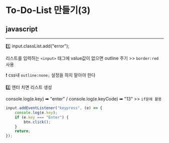 # To-Do-List 만들기(3) 
## javascript
---

1️⃣ input.classList.add("error");

리스트를 입력하는 `<input>` 태그에 value값이 없으면 outline 주기 >> `border:red` 사용

❗ css내 `outline:none;` 설정을 하지 말아야 한다

2️⃣ 엔터 치면 리스트 생성

console.log(e.key) ➡ "enter" / console.log(e.keyCode) ➡ "13"  >> `if문에 활용`
```js
input.addEventListener("keypress", (e) => {
    console.log(e.key);
    if (e.key === "Enter") {
        btn.click();
    }
    return;
});
```
